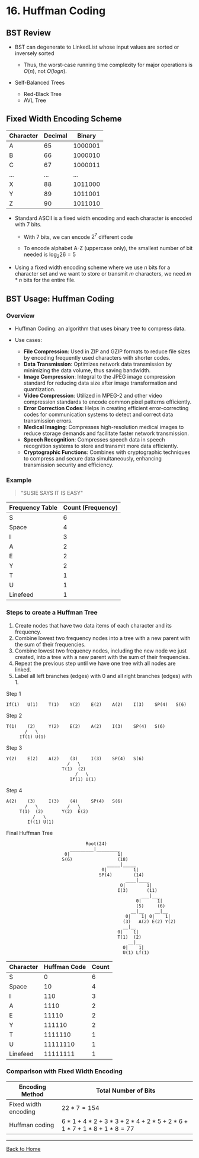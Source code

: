<style TYPE="text/css">
code.has-jax {font: inherit; font-size: 100%; background: inherit; border: inherit;}
</style>
<script type="text/x-mathjax-config">
MathJax.Hub.Config({
    tex2jax: {
        inlineMath: [['$','$'], ['\\(','\\)']],
        skipTags: ['script', 'noscript', 'style', 'textarea', 'pre'] // removed 'code' entry
    }
});
MathJax.Hub.Queue(function() {
    var all = MathJax.Hub.getAllJax(), i;
    for(i = 0; i < all.length; i += 1) {
        all[i].SourceElement().parentNode.className += ' has-jax';
    }
});
</script>
<script type="text/javascript" src="https://cdnjs.cloudflare.com/ajax/libs/mathjax/2.7.4/MathJax.js?config=TeX-AMS_HTML-full"></script>


# 16. Huffman Coding

## BST Review
- BST can degenerate to LinkedList whose input values are sorted or inversely sorted
    - Thus, the worst-case running time complexity for major operations is $O(n)$, not $O(log n)$.

- Self-Balanced Trees
    - Red-Black Tree
    - AVL Tree

## Fixed Width Encoding Scheme

| Character | Decimal | Binary  |
|-----------|---------|---------|
| A         | 65      | 1000001 |
| B         | 66      | 1000010 |
| C         | 67      | 1000011 |
| ...       | ...     | ...     |
| X         | 88      | 1011000 |
| Y         | 89      | 1011001 |
| Z         | 90      | 1011010 |

- Standard ASCII is a fixed width encoding and each character is encoded with 7 bits.

    - With 7 bits, we can encode $2^7$ different code

    - To encode alphabet A-Z (uppercase only), the smallest number of bit needed is $\log_2 26 = 5$

- Using a fixed width encoding scheme where we use $n$ bits for a character set and we want to store or transmit $m$ characters, we need $m * n$ bits for the entire file.


## BST Usage: Huffman Coding

### Overview
- Huffman Coding: an algorithm that uses binary tree to compress data.

- Use cases:
    - **File Compression**: Used in ZIP and GZIP formats to reduce file sizes by encoding frequently used characters with shorter codes.
    - **Data Transmission**: Optimizes network data transmission by minimizing the data volume, thus saving bandwidth.
    - **Image Compression**: Integral to the JPEG image compression standard for reducing data size after image transformation and quantization.
    - **Video Compression**: Utilized in MPEG-2 and other video compression standards to encode common pixel patterns efficiently.
    - **Error Correction Codes**: Helps in creating efficient error-correcting codes for communication systems to detect and correct data transmission errors.
    - **Medical Imaging**: Compresses high-resolution medical images to reduce storage demands and facilitate faster network transmission.
    - **Speech Recognition**: Compresses speech data in speech recognition systems to store and transmit more data efficiently.
    - **Cryptographic Functions**: Combines with cryptographic techniques to compress and secure data simultaneously, enhancing transmission security and efficiency.


### Example
> "SUSIE SAYS IT IS EASY"

| Frequency Table     | Count (Frequency) |
|---------------------|-------------------|
| S                   | 6                 |
| Space               | 4                 |
| I                   | 3                 |
| A                   | 2                 |
| E                   | 2                 |
| Y                   | 2                 |
| T                   | 1                 |
| U                   | 1                 |
| Linefeed            | 1                 |


### Steps to create a Huffman Tree
1. Create nodes that have two data items of each character and its frequency.
2. Combine lowest two frequency nodes into a tree with a new parent with the sum of their frequencies.
3. Combine lowest two frequency nodes, including the new node we just created, into a tree with a new parent with the sum of their frequencies.
4. Repeat the previous step until we have one tree with all nodes are linked.
5. Label all left branches (edges) with 0 and all right branches (edges) with 1.


Step 1
```
If(1)   U(1)    T(1)    Y(2)    E(2)    A(2)    I(3)    SP(4)   S(6)
```

Step 2
```
T(1)    (2)     Y(2)    E(2)    A(2)    I(3)    SP(4)   S(6)
       /   \
     If(1) U(1)
```

Step 3
```
Y(2)    E(2)    A(2)    (3)     I(3)    SP(4)   S(6)
                       /   \
                     T(1)  (2)
                          /   \
                        If(1) U(1)
```

Step 4
```
A(2)    (3)     I(3)    (4)     SP(4)   S(6)
       /   \           /   \
     T(1)  (2)       Y(2)  E(2)
          /   \
        If(1) U(1)
```

Final Huffman Tree
```
                              Root(24)
                        _________|_________
                      0|                  1|
                     S(6)                 (18)
                                      _____|_____
                                    0|          1|
                                   SP(4)        (14)
                                             ____|____
                                           0|        1|
                                          I(3)       (11)
                                                   ___|___
                                                 0|      1|
                                                 (5)     (6)
                                               __|__    __|__
                                             0|    1| 0|    1|
                                            (3)   A(2) E(2) Y(2)
                                            __|__
                                          0|    1|
                                          T(1)  (2)
                                              __|__
                                            0|    1|
                                            U(1) Lf(1)

```


| Character | Huffman Code | Count |
|-----------|--------------|-------|
| S         | 0            | 6     |
| Space     | 10           | 4     |
| I         | 110          | 3     |
| A         | 1110         | 2     |
| E         | 11110        | 2     |
| Y         | 111110       | 2     |
| T         | 1111110      | 1     |
| U         | 11111110     | 1     |
| Linefeed  | 11111111     | 1     |



### Comparison with Fixed Width Encoding

| Encoding Method     | Total Number of Bits                                            |
|---------------------|-----------------------------------------------------------------|
| Fixed width encoding| $22 * 7 = 154$                                                  |
| Huffman coding      | $6*1 + 4*2 + 3*3 + 2*4 + 2*5 + 2*6 + 1*7 + 1*8 + 1*8 = 77$      |


---

[Back to Home](../index.html)

